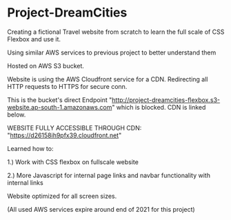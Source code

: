# Project-DreamCities

Creating a fictional Travel website from scratch to learn the full scale of CSS Flexbox and use it.

Using similar AWS services to previous project to better understand them

Hosted on AWS S3 bucket.

Website is using the AWS Cloudfront service for a CDN. Redirecting all HTTP requests to HTTPS for secure conn.

This is the bucket's direct Endpoint "http://project-dreamcities-flexbox.s3-website.ap-south-1.amazonaws.com" which is blocked. CDN is linked below.

WEBSITE FULLY ACCESSIBLE THROUGH CDN: "https://d26158ih9pfx39.cloudfront.net"

Learned how to:

1.) Work with CSS flexbox on fullscale website

2.) More Javascript for internal page links and navbar functionality with internal links  

Website optimized for all screen sizes.

(All used AWS services expire around end of 2021 for this project)
